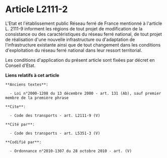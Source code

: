 # Article L2111-2

L'Etat et l'établissement public Réseau ferré de France mentionné à l'article L. 2111-9 informent les régions de tout projet
de modification de la consistance ou des caractéristiques du réseau ferré national, de tout projet de réalisation d'une
nouvelle infrastructure ou d'adaptation de l'infrastructure existante ainsi que de tout changement dans les conditions
d'exploitation du réseau ferré national dans leur ressort territorial. 

Les conditions d'application du présent article sont fixées par décret en Conseil d'Etat.

**Liens relatifs à cet article**

	**Anciens textes**:

	  - Loi n°2000-1208 du 13 décembre 2000 - art. 131 (Ab), sauf premier membre de la première phrase

	**Cite**:

	  - Code des transports - art. L2111-9 (V)

	**Cité par**:

	  - Code des transports - art. L5351-3 (V)

	**Codifié par**:

	  - Ordonnance n°2010-1307 du 28 octobre 2010 - art. (V)
